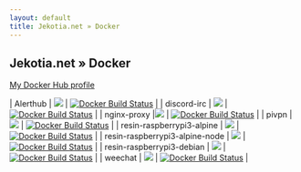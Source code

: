 ```yaml
---
layout: default
title: Jekotia.net » Docker
---
```


## Jekotia.net » Docker
[My Docker Hub profile](https://hub.docker.com/u/jekotia/)

| Alerthub | [![](https://images.microbadger.com/badges/image/jekotia/alerthub.svg)](https://microbadger.com/images/jekotia/alerthub "Get your own image badge on microbadger.com") | [![Docker Build Status](https://img.shields.io/docker/build/jekotia/alerthub.svg)](https://hub.docker.com/r/jekotia/alerthub/) |
| discord-irc | [![](https://images.microbadger.com/badges/image/jekotia/discord-irc.svg)](https://microbadger.com/images/jekotia/discord-irc "Get your own image badge on microbadger.com") | [![Docker Build Status](https://img.shields.io/docker/build/jekotia/discord-irc.svg)](https://hub.docker.com/r/jekotia/discord-irc/) |
| nginx-proxy |[![](https://images.microbadger.com/badges/image/jekotia/nginx-proxy.svg)](https://microbadger.com/images/jekotia/nginx-proxy "Get your own image badge on microbadger.com") | [![Docker Build Status](https://img.shields.io/docker/build/jekotia/nginx-proxy.svg)](https://hub.docker.com/r/jekotia/nginx-proxy/) |
| pivpn | [![](https://images.microbadger.com/badges/image/jekotia/pivpn.svg)](https://microbadger.com/images/jekotia/pivpn "Get your own image badge on microbadger.com") | [![Docker Build Status](https://img.shields.io/docker/build/jekotia/pivpn.svg)](https://hub.docker.com/r/jekotia/pivpn/) |
| resin-raspberrypi3-alpine | [![](https://images.microbadger.com/badges/image/jekotia/resin-raspberrypi3-alpine.svg)](https://microbadger.com/images/jekotia/resin-raspberrypi3-alpine "Get your own image badge on microbadger.com") | [![Docker Build Status](https://img.shields.io/docker/build/jekotia/resin-raspberrypi3-alpine.svg)](https://hub.docker.com/r/jekotia/resin-raspberrypi3-alpine/) |
| resin-raspberrypi3-alpine-node | [![](https://images.microbadger.com/badges/image/jekotia/resin-raspberrypi3-alpine-node.svg)](https://microbadger.com/images/jekotia/resin-raspberrypi3-alpine-node "Get your own image badge on microbadger.com") | [![Docker Build Status](https://img.shields.io/docker/build/jekotia/resin-raspberrypi3-alpine-node.svg)](https://hub.docker.com/r/jekotia/resin-raspberrypi3-alpine-node/) |
| resin-raspberrypi3-debian | [![](https://images.microbadger.com/badges/image/jekotia/resin-raspberrypi3-debian.svg)](https://microbadger.com/images/jekotia/resin-raspberrypi3-debian "Get your own image badge on microbadger.com") | [![Docker Build Status](https://img.shields.io/docker/build/jekotia/resin-raspberrypi3-debian.svg)](https://hub.docker.com/r/jekotia/resin-raspberrypi3-debian/) |
| weechat | [![](https://images.microbadger.com/badges/image/jekotia/weechat.svg)](https://microbadger.com/images/jekotia/weechat "Get your own image badge on microbadger.com") | [![Docker Build Status](https://img.shields.io/docker/build/jekotia/weechat.svg)](https://hub.docker.com/r/jekotia/weechat/) |

